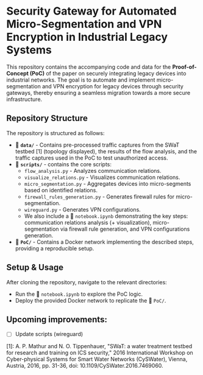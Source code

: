 # Security Gateway for Automated Micro-Segmentation and VPN Encryption in Industrial Legacy Systems 

This repository contains the accompanying code and data for the **Proof-of-Concept (PoC)** of the paper on securely integrating legacy devices into industrial networks. The goal is to automate and implement micro-segmentation and VPN encryption for legacy devices through security gateways, thereby ensuring a seamless migration towards a more secure infrastructure. 

## Repository Structure
The repository is structured as follows:

- 📁 **`data/`** - Contains pre-processed traffic captures from the SWaT testbed [1] (topology displayed), the results of the flow analysis, and the traffic captures used in the PoC to test unauthorized access.
- 📁 **`scripts/`** - contains the core scripts:
  - `flow_analysis.py` - Analyzes communication relations.
  - `visualize_relations.py` - Visualizes communication relations.
  - `micro_segmentation.py` - Aggregates devices into micro-segments based on identified relations.
  - `firewall_rules_generation.py` - Generates firewall rules for micro-segmentation.
  - `wireguard.py` - Generates VPN configurations.
  - We also include a 📓 `notebook.ipynb` demonstrating the key steps: communication relations analysis (+ visualization), micro-segmentation via firewall rule generation, and VPN configurations generation.
- 📁 **`PoC/`** - Contains a Docker network implementing the described steps, providing a reproducible setup.


## Setup & Usage
After cloning the repository, navigate to the relevant directories:

- Run the 📓 `notebook.ipynb` to explore the PoC logic.
- Deploy the provided Docker network to replicate the 📁 `PoC/`.


## Upcoming improvements:
- [ ] Update scripts (wireguard)


[1]: A. P. Mathur and N. O. Tippenhauer, "SWaT: a water treatment testbed for research and training on ICS security," 2016 International Workshop on Cyber-physical Systems for Smart Water Networks (CySWater), Vienna, Austria, 2016, pp. 31-36, doi: 10.1109/CySWater.2016.7469060.